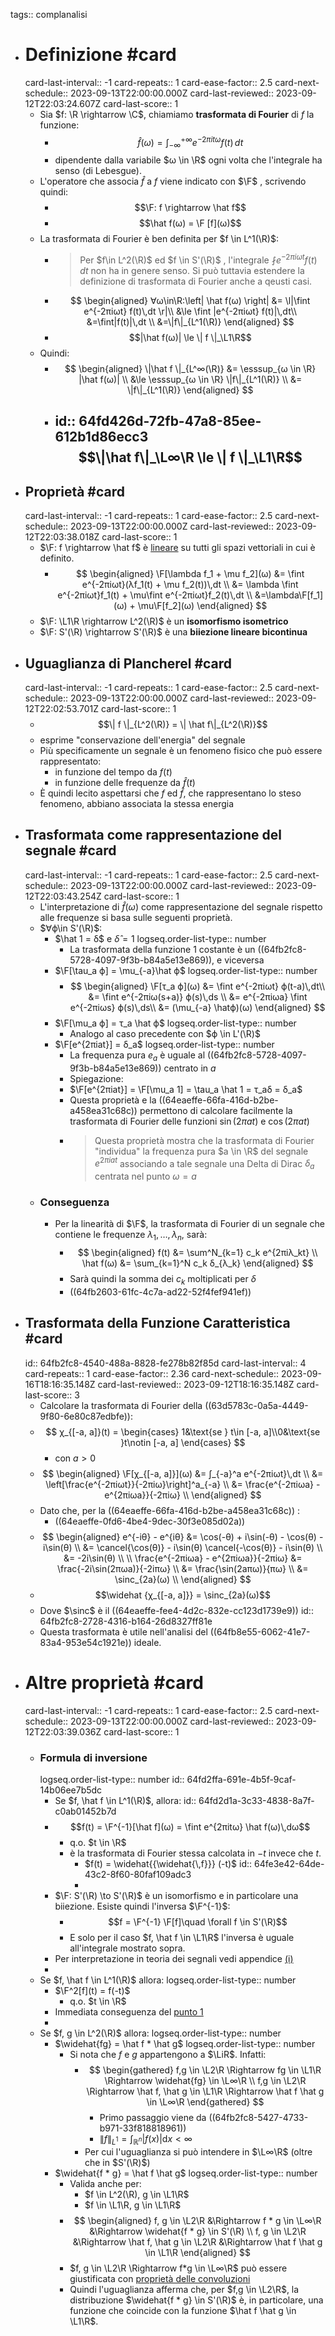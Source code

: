 tags:: complanalisi

- # Definizione #card
  card-last-interval:: -1
  card-repeats:: 1
  card-ease-factor:: 2.5
  card-next-schedule:: 2023-09-13T22:00:00.000Z
  card-last-reviewed:: 2023-09-12T22:03:24.607Z
  card-last-score:: 1
	- Sia $f: \R \rightarrow \C$, chiamiamo **trasformata di Fourier** di $f$ la funzione:
		- $$\hat{f}(ω) = ∫_{-∞}^{+∞} e^{-2πitω}f(t)\,dt$$
		- dipendente dalla variabile $ω \in \R$ ogni volta che l'integrale ha senso (di Lebesgue).
	- L'operatore che associa $\hat f$ a $f$ viene indicato con $\F$ , scrivendo quindi:
		- $$\F: f \rightarrow \hat f$$
		- $$\hat f(ω) = \F [f](ω)$$
	- La trasformata di Fourier è ben definita per $f \in L^1(\R)$:
		- > Per $f\in L^2(\R)$ ed $f \in S'(\R)$ , l'integrale $\fint e^{-2πiωt}f(t)\,dt$ non ha in genere senso. Si può tuttavia estendere la definizione di trasformata di Fourier anche a qeusti casi.
		- $$
		  \begin{aligned}
		  ∀ω\in\R:\left| \hat f(ω) \right| &= \l|\fint e^{-2πiωt} f(t)\,dt \r|\\
		  &\le \fint |e^{-2πiωt} f(t)|\,dt\\
		  &=\fint|f(t)|\,dt \\
		  &=\|f\|_{L^1(\R)}
		  \end{aligned}
		  $$
		- $$|\hat f(ω)| \le \| f \|_\L1\R$$
	- Quindi:
		- $$
		   \begin{aligned}
		   \|\hat f \|_{L^∞(\R)} &= \esssup_{ω \in \R} |\hat f(ω)| \\
		   &\le \esssup_{ω \in \R} \|f\|_{L^1(\R)} \\
		   &= \|f\|_{L^1(\R)}
		   \end{aligned}
		  $$
		- id:: 64fd426d-72fb-47a8-85ee-612b1d86ecc3
		  $$\|\hat f\|_\L∞\R \le \| f \|_\L1\R$$
			-
- ## Proprietà #card
  card-last-interval:: -1
  card-repeats:: 1
  card-ease-factor:: 2.5
  card-next-schedule:: 2023-09-13T22:00:00.000Z
  card-last-reviewed:: 2023-09-12T22:03:38.018Z
  card-last-score:: 1
	- $\F: f \rightarrow \hat f$ è [lineare](((64f0ed21-ef2f-4428-80d4-1a61c9c2fc60))) su tutti gli spazi vettoriali in cui è definito.
		- $$
		  \begin{aligned}
		  \F[\lambda f_1 + \mu f_2](ω) &= \fint e^{-2πiωt}(λf_1(t) + \mu f_2(t))\,dt \\
		  &=
		  \lambda \fint e^{-2πiωt}f_1(t) + \mu\fint e^{-2πiωt}f_2(t)\,dt \\
		  &=\lambda\F[f_1](ω) + \mu\F[f_2](ω)
		  \end{aligned}
		  $$
	- $\F: \L1\R \rightarrow L^2(\R)$ è un **isomorfismo isometrico**
	- $\F: S'(\R) \rightarrow S'(\R)$ è una **biiezione lineare bicontinua**
- ## Uguaglianza di Plancherel #card
  card-last-interval:: -1
  card-repeats:: 1
  card-ease-factor:: 2.5
  card-next-schedule:: 2023-09-13T22:00:00.000Z
  card-last-reviewed:: 2023-09-12T22:02:53.701Z
  card-last-score:: 1
	- $$\| f \|_{L^2(\R)} = \| \hat f\|_{L^2(\R)}$$
	- esprime "conservazione dell'energia" del segnale
	- Più specificamente un segnale è un fenomeno fisico che può essere rappresentato:
		- in funzione del tempo da $f(t)$
		- in funzione delle frequenze da $\hat f(t)$
	- È quindi lecito aspettarsi che $f$ ed $\hat f$, che rappresentano lo steso fenomeno, abbiano associata la stessa energia
- ## Trasformata come rappresentazione del segnale #card
  card-last-interval:: -1
  card-repeats:: 1
  card-ease-factor:: 2.5
  card-next-schedule:: 2023-09-13T22:00:00.000Z
  card-last-reviewed:: 2023-09-12T22:03:43.254Z
  card-last-score:: 1
	- L'interpretazione di $\hat f(ω)$ come rappresentazione del segnale rispetto alle frequenze si basa sulle seguenti proprietà.
	- $∀ϕ\in S'(\R)$:
		- $\hat 1 = δ$ e $\hat δ = 1$
		  logseq.order-list-type:: number
			- La trasformata della funzione 1 costante è un ((64fb2fc8-5728-4097-9f3b-b84a5e13e869)), e viceversa
		- $\F[\tau_a ϕ] = \mu_{-a}\hat ϕ$
		  logseq.order-list-type:: number
			- $$
			  \begin{aligned}
			  \F[τ_a ϕ](ω) &= \fint e^{-2πiωt} ϕ(t-a)\,dt\\
			  &= \fint e^{-2πiω(s+a)} ϕ(s)\,ds \\
			  &= e^{-2πiωa} \fint e^{-2πiωs} ϕ(s)\,ds\\
			  &= (\mu_{-a} \hatϕ)(ω)
			  \end{aligned}
			  $$
		- $\F[\mu_a ϕ] = τ_a \hat ϕ$
		  logseq.order-list-type:: number
			- Analogo al caso precedente con $ϕ \in L'(\R)$
		- $\F[e^{2πiat}] = δ_a$
		  logseq.order-list-type:: number
			- La frequenza pura $e_a$ è uguale al ((64fb2fc8-5728-4097-9f3b-b84a5e13e869)) centrato in $a$
			- Spiegazione:
			- $\F[e^{2πiat}] = \F[\mu_a 1] = \tau_a \hat 1 = τ_aδ = δ_a$
			- Questa proprietà e la ((64eaeffe-66fa-416d-b2be-a458ea31c68c)) permettono di calcolare facilmente la trasformata di Fourier delle funzioni $\sin(2πat)$ e $\cos(2πat)$
			- > Questa proprietà mostra che la trasformata di Fourier "individua" la frequenza pura $a \in \R$ del segnale $e^{2πiat}$ associando a tale segnale una Delta di Dirac $δ_a$ centrata nel punto $ω = a$
	- ### Conseguenza
		- Per la linearità di $\F$, la trasformata di Fourier di un segnale che contiene le frequenze $λ_1, …, λ_n$, sarà:
			- $$
			  \begin{aligned}
			  f(t) &= \sum^N_{k=1} c_k e^{2πiλ_kt} \\
			  \hat f(ω) &= \sum_{k=1}^N c_k δ_{λ_k}
			  \end{aligned}
			  $$
			- Sarà quindi la somma dei $c_k$ moltiplicati per $δ$
			- ((64fb2603-61fc-4c7a-ad22-52f4fef941ef))
- ## Trasformata della Funzione Caratteristica #card
  id:: 64fb2fc8-4540-488a-8828-fe278b82f85d
  card-last-interval:: 4
  card-repeats:: 1
  card-ease-factor:: 2.36
  card-next-schedule:: 2023-09-16T18:16:35.148Z
  card-last-reviewed:: 2023-09-12T18:16:35.148Z
  card-last-score:: 3
	- Calcolare la trasformata di Fourier della ((63d5783c-0a5a-4449-9f80-6e80c87edbfe)):
	- $$
	  χ_{[-a, a]}(t) = \begin{cases} 1&\text{se } t\in [-a, a]\\0&\text{se }t\notin [-a, a] \end{cases}
	  $$
		- con $a > 0$
	- $$
	  \begin{aligned}
	  \F[χ_{[-a, a]}](ω) &= ∫_{-a}^a e^{-2πiωt}\,dt \\
	  &= \left[\frac{e^{-2πiωt}}{-2πiω}\right]^a_{-a} \\
	  &= \frac{e^{-2πiωa} - e^{2πiωa}}{-2πiω} \\
	  \end{aligned}
	  $$
	- Dato che, per la ((64eaeffe-66fa-416d-b2be-a458ea31c68c)) :
		- ((64eaeffe-0fd6-4be4-9dec-30f3e085d02a))
	- $$
	  \begin{aligned}
	  e^{-iθ} - e^{iθ} &=
	  \cos(-θ) + i\sin(-θ) - \cos(θ) - i\sin(θ) \\
	  &=
	  \cancel{\cos(θ)} - i\sin(θ) \cancel{-\cos(θ)} - i\sin(θ) \\
	  &= -2i\sin(θ) \\ \\
	  \frac{e^{-2πiωa} - e^{2πiωa}}{-2πiω} &= \frac{-2i\sin(2πωa)}{-2iπω} \\
	  &= \frac{\sin(2aπω)}{πω} \\
	  &= \sinc_{2a}(ω) \\
	  \end{aligned}
	  $$
	- $$\widehat {χ_{[-a, a]}} = \sinc_{2a}(ω)$$
	- Dove $\sinc$ è il ((64eaeffe-fee4-4d2c-832e-cc123d1739e9))
	  id:: 64fb2fc8-2728-4316-b164-26d8327ff81e
	- Questa trasformata è utile nell'analisi del ((64fb8e55-6062-41e7-83a4-953e54c1921e)) ideale.
- # Altre proprietà #card
  card-last-interval:: -1
  card-repeats:: 1
  card-ease-factor:: 2.5
  card-next-schedule:: 2023-09-13T22:00:00.000Z
  card-last-reviewed:: 2023-09-12T22:03:39.036Z
  card-last-score:: 1
	- ### Formula di inversione
	  logseq.order-list-type:: number
	  id:: 64fd2ffa-691e-4b5f-9caf-14b06ee7b5dc
		- Se $f, \hat f \in L^1(\R)$, allora:
		  id:: 64fd2d1a-3c33-4838-8a7f-c0ab01452b7d
		- $$f(t) = \F^{-1}[\hat f](ω) = \fint e^{2πitω} \hat f(ω)\,dω$$
			- q.o. $t \in \R$
			- è la trasformata di Fourier stessa calcolata in $-t$ invece che $t$.
				- $f(t) = \widehat{{\widehat{\,f}}} (-t)$
				  id:: 64fe3e42-64de-43c2-8f60-80faf109adc3
				-
		- $\F: S'(\R) \to S'(\R)$ è un isomorfismo e in particolare una biiezione. Esiste quindi l'inversa $\F^{-1}$:
			- $$f = \F^{-1} \F[f]\quad \forall f \in S'(\R)$$
			- E solo per il caso $f, \hat f \in \L1\R$ l'inversa è uguale all'integrale mostrato sopra.
		- Per interpretazione in teoria dei segnali vedi appendice [(i)](((64fdd17b-2e96-4e94-a7e7-953af6627a8e)))
		-
	- Se $f, \hat f \in L^1(\R)$ allora:
	  logseq.order-list-type:: number
		- $\F^2[f](t) = f(-t)$
			- q.o. $t \in \R$
		- Immediata conseguenza del [punto 1](((64fd2ffa-691e-4b5f-9caf-14b06ee7b5dc)))
		-
	- Se $f, g \in L^2(\R)$ allora:
	  logseq.order-list-type:: number
		- $\widehat{fg} = \hat f * \hat g$
		  logseq.order-list-type:: number
			- Si nota che $f$ e $g$ appartengono a $\LiR$. Infatti:
				- $$
				  \begin{gathered}
				  f,g \in \L2\R \Rightarrow fg \in \L1\R \Rightarrow \widehat{fg} \in \L∞\R \\
				  f,g \in \L2\R \Rightarrow \hat f, \hat g \in \L1\R \Rightarrow \hat f \hat g \in \L∞\R
				  \end{gathered}
				  $$
					- Primo passaggio viene da ((64fb2fc8-5427-4733-b971-33f818818961))
					- $\|f\|_{L^{1}}=\int _{\mathbb {R} ^{n}}|f(x)|\mathrm {d} x<\infty$
				- Per cui l'uguaglianza si può intendere in $\L∞\R$ (oltre che in $S'(\R)$)
		- $\widehat{f * g} = \hat f \hat g$
		  logseq.order-list-type:: number
			- Valida anche per:
				- $f \in L^2(\R), g \in \L1\R$
				- $f \in \L1\R, g \in \L1\R$
			- $$
			  \begin{aligned}
			  f, g \in \L2\R &\Rightarrow f * g \in \L∞\R &\Rightarrow \widehat{f * g} \in S'(\R) \\
			  f, g \in \L2\R &\Rightarrow \hat f, \hat g \in \L2\R &\Rightarrow \hat f \hat g \in \L1\R
			  \end{aligned}
			  $$
			- $f, g \in \L2\R \Rightarrow f*g \in \L∞\R$ può essere giustificata con [proprietà delle convoluzioni](((64fb2fc8-515d-4731-9de5-6863e8710a6b)))
			- Quindi l'uguaglianza afferma che, per $f,g \in \L2\R$, la distribuzione $\widehat{f * g} \in S'(\R)$ è, in particolare, una funzione che coincide con la funzione $\hat f \hat g \in \L1\R$.